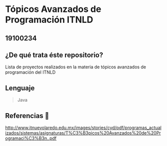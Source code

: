 # Tópicos Avanzados de Programación ITNLD

## 19100234

## ¿De qué trata éste repositorio?

Lista de proyectos realizados en la materia de tópicos avanzados de programación del ITNLD

## Lenguaje

> Java

## Referencias :link:

http://www.itnuevolaredo.edu.mx/images/stories/cyd/pdf/programas_actualizados/sistemas/asignaturas/T%C3%B3picos%20Avanzados%20de%20Programaci%C3%B3n..pdf
